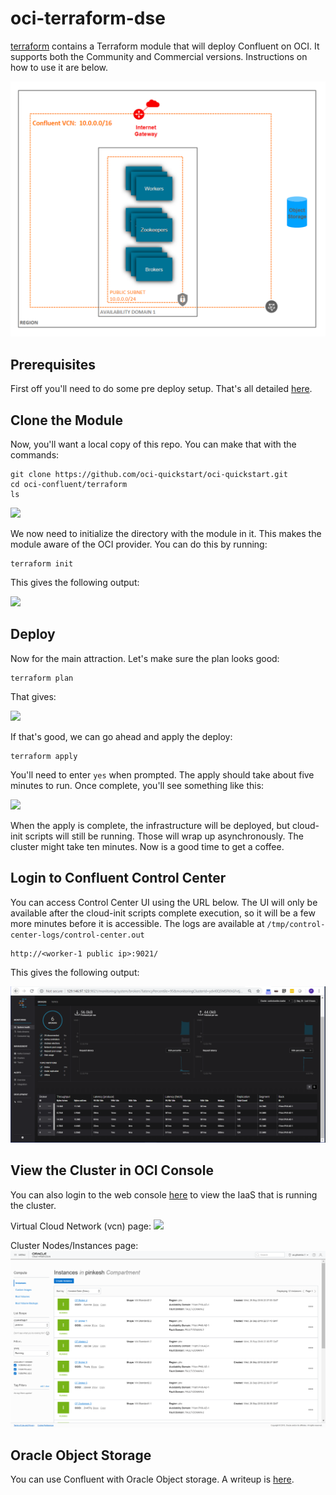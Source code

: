 # oci-terraform-dse
[terraform](terraform) contains a Terraform module that will deploy Confluent on OCI.  It supports both the Community and Commercial versions.  Instructions on how to use it are below.

![](./images/00%20-%20architecture.png)

## Prerequisites
First off you'll need to do some pre deploy setup.  That's all detailed [here](https://github.com/cloud-partners/oci-prerequisites).

## Clone the Module
Now, you'll want a local copy of this repo.  You can make that with the commands:

    git clone https://github.com/oci-quickstart/oci-quickstart.git
    cd oci-confluent/terraform
    ls

![](./images/01%20-%20git%20clone.png)

We now need to initialize the directory with the module in it.  This makes the module aware of the OCI provider.  You can do this by running:

    terraform init

This gives the following output:

![](./images/02%20-%20terraform%20init.png)

## Deploy
Now for the main attraction.  Let's make sure the plan looks good:

    terraform plan

That gives:

![](./images/03%20-%20terraform%20plan.png)

If that's good, we can go ahead and apply the deploy:

    terraform apply

You'll need to enter `yes` when prompted.  The apply should take about five minutes to run.  Once complete, you'll see something like this:

![](./images/04%20-%20terraform%20apply.png)

When the apply is complete, the infrastructure will be deployed, but cloud-init scripts will still be running.  Those will wrap up asynchronously.  The cluster might take ten minutes.  Now is a good time to get a coffee.

## Login to Confluent Control Center
You can access Control Center UI using the URL below. The UI will only be available after the cloud-init scripts complete execution, so it will be a few more minutes before it is accessible. The logs are available at `/tmp/control-center-logs/control-center.out`

    http://<worker-1 public ip>:9021/

This gives the following output:

![](./images/05%20-%20control%20center.png)

## View the Cluster in OCI Console
You can also login to the web console [here](https://console.us-phoenix-1.oraclecloud.com/a/compute/instances) to view the IaaS that is running the cluster.

Virtual Cloud Network (vcn) page:
![](./images/06%20-%20vcn.png)

Cluster Nodes/Instances page:
![](./images/07%20-%20instances.png)

## Oracle Object Storage
You can use Confluent with Oracle Object storage.  A writeup is [here](Oracle%20Object%20Storage%20and%20Confluent%20Connector.md).
